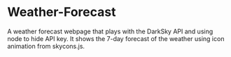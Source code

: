 # Weather-Forecast

A weather forecast webpage that plays with the DarkSky API and using node to hide API key. It shows the 7-day forecast 
of the weather using icon animation from skycons.js. 
